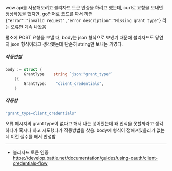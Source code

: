 
wow api를 사용해보려고 블리자드 토큰 인증을 하려고 했는데,
curl로 요청을 보내면 정상작동을 했지만, go언어로 코드를 짜서 하면 ```{"error":"invalid_request","error_description":"Missing grant type"}``` 라는 오류만 계속 나왔음

평소에 POST 요청을 보낼 때, body는 json 형식으로 보냈기 때문에 블리자드도 당연히 json 형식이라고 생각했는데 단순히 string만 보내는 거였다.

##### 작동안함
```go
body := struct {
		GrantType    string `json:"grant_type"`
	}{
		GrantType:    "client_credentials",
	}
```

##### 작동함
```go
"grant_type=client_credentials"
```

오류 메시지의 grant type이 없다고 해서 나는 넣어줬는데 왜 인식을 못할까라고 생각하다가 혹시나 하고 시도했다가 작동방법을 찾음. body에 형식이 정해져있을리가 없는데 이런 실수를 해서 반성함 


---
- 블리자드 토큰 인증
  https://develop.battle.net/documentation/guides/using-oauth/client-credentials-flow
